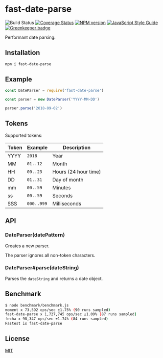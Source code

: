 # fast-date-parse

![Build Status](https://github.com/SerayaEryn/fast-date-parse/workflows/ci/badge.svg)
[![Coverage Status](https://coveralls.io/repos/github/SerayaEryn/fast-date-parse/badge.svg?branch=master)](https://coveralls.io/github/SerayaEryn/fast-date-parse?branch=master)
[![NPM version](https://img.shields.io/npm/v/fast-date-parse.svg?style=flat)](https://www.npmjs.com/package/fast-date-parse)
[![JavaScript Style Guide](https://img.shields.io/badge/code_style-standard-brightgreen.svg)](https://standardjs.com) [![Greenkeeper badge](https://badges.greenkeeper.io/SerayaEryn/fast-date-parse.svg)](https://greenkeeper.io/)

Performant date parsing.

## Installation

```bash
npm i fast-date-parse
```

## Example

```js
const DateParser = require('fast-date-parse')

const parser = new DateParser('YYYY-MM-DD')

parser.parse('2018-09-02')
```

## Tokens

Supported tokens:

| Token         | Example	           | Description           |
| ------------- | ------------------ |---------------------- |
| YYYY          | `2018`             | Year                  |
| MM            | `01..12`           | Month                 |
| HH            | `00..23`           | Hours (24 hour time)  |
| DD            | `01..31`           | Day of month          |
| mm            | `00..59`           | Minutes               |
| ss            | `00..59`           | Seconds               |
| SSS           | `000..999`         | Milliseconds          |

## API

### DateParser(datePattern)

Creates a new parser.

The parser ignores all non-token characters.

### DateParser#parse(dateString)

Parses the `dateString` and returns a date object.

## Benchmark

```bash
$ node benchmark/benchmark.js
moment x 73,592 ops/sec ±1.75% (90 runs sampled)
fast-date-parse x 1,727,745 ops/sec ±1.09% (87 runs sampled)
fecha x 98,347 ops/sec ±1.74% (84 runs sampled)
Fastest is fast-date-parse
```

## License

[MIT](./LICENSE)
